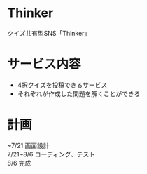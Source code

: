 # Thinker
クイズ共有型SNS「Thinker」<br>

# サービス内容
- 4択クイズを投稿できるサービス
- それぞれが作成した問題を解くことができる

# 計画
\~7/21 画面設計 <br>
7/21\~8/6 コーディング、テスト <br>
8/6 完成
